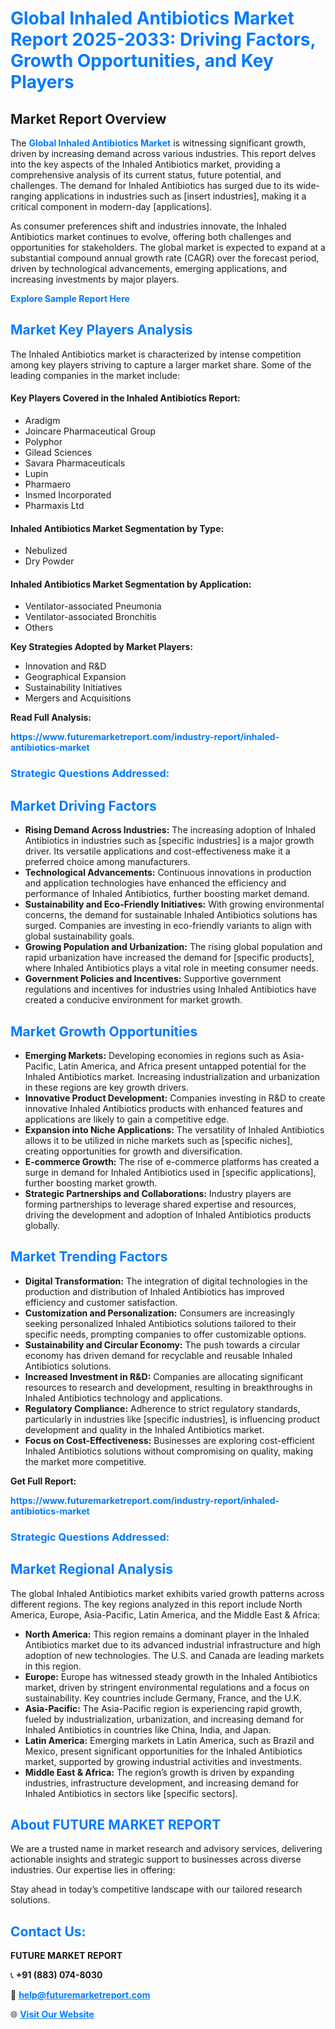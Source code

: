 <h1 style="color: #007BFF;">Global Inhaled Antibiotics Market Report 2025-2033: Driving Factors, Growth Opportunities, and Key Players</h1>

<section id="overview">
<h2>Market Report Overview</h2>
<p>The <a href="https://www.futuremarketreport.com/industry-report/inhaled-antibiotics-market" style="color: #007BFF; text-decoration: none;"><strong>Global Inhaled Antibiotics Market</strong></a> is witnessing significant growth, driven by increasing demand across various industries. This report delves into the key aspects of the Inhaled Antibiotics market, providing a comprehensive analysis of its current status, future potential, and challenges. The demand for Inhaled Antibiotics has surged due to its wide-ranging applications in industries such as [insert industries], making it a critical component in modern-day [applications].</p>
<p>As consumer preferences shift and industries innovate, the Inhaled Antibiotics market continues to evolve, offering both challenges and opportunities for stakeholders. The global market is expected to expand at a substantial compound annual growth rate (CAGR) over the forecast period, driven by technological advancements, emerging applications, and increasing investments by major players.</p>
</section>

<section id="overview">
<p><a href="https://www.futuremarketreport.com/request-sample/reportId=77974" style="color: #007BFF; text-decoration: none;"><strong>Explore Sample Report Here</strong></a></p>
</section>

<section id="key-players">
<h2 style="color: #007BFF;">Market Key Players Analysis</h2>
<p>The Inhaled Antibiotics market is characterized by intense competition among key players striving to capture a larger market share. Some of the leading companies in the market include:</p>
<h4>Key Players Covered in the Inhaled Antibiotics Report:</h4>
<ul><li>Aradigm</li><li>Joincare Pharmaceutical Group</li><li>Polyphor</li><li>Gilead Sciences</li><li>Savara Pharmaceuticals</li><li>Lupin</li><li>Pharmaero</li><li>Insmed Incorporated</li><li>Pharmaxis Ltd</li></ul>
<h4>Inhaled Antibiotics Market Segmentation by Type:</h4>
<ul><li>Nebulized</li><li>Dry Powder</li></ul>

<h4>Inhaled Antibiotics Market Segmentation by Application:</h4>
<ul><li>Ventilator-associated Pneumonia</li><li>Ventilator-associated Bronchitis</li><li>Others</li></ul>
<p><strong>Key Strategies Adopted by Market Players:</strong></p>
<ul>
<li>Innovation and R&D</li>
<li>Geographical Expansion</li>
<li>Sustainability Initiatives</li>
<li>Mergers and Acquisitions</li>
</ul>
</section>

<section>
<p><strong>Read Full Analysis: </strong></p><a href="https://www.futuremarketreport.com/industry-report/inhaled-antibiotics-market" style="color: #007BFF; text-decoration: none;"><strong>https://www.futuremarketreport.com/industry-report/inhaled-antibiotics-market</strong></a>
<h3 style="color: #007BFF;">Strategic Questions Addressed:</h3>
</section>

<section id="driving-factors">
<h2 style="color: #007BFF;">Market Driving Factors</h2>
<ul>
<li><strong>Rising Demand Across Industries:</strong> The increasing adoption of Inhaled Antibiotics in industries such as [specific industries] is a major growth driver. Its versatile applications and cost-effectiveness make it a preferred choice among manufacturers.</li>
<li><strong>Technological Advancements:</strong> Continuous innovations in production and application technologies have enhanced the efficiency and performance of Inhaled Antibiotics, further boosting market demand.</li>
<li><strong>Sustainability and Eco-Friendly Initiatives:</strong> With growing environmental concerns, the demand for sustainable Inhaled Antibiotics solutions has surged. Companies are investing in eco-friendly variants to align with global sustainability goals.</li>
<li><strong>Growing Population and Urbanization:</strong> The rising global population and rapid urbanization have increased the demand for [specific products], where Inhaled Antibiotics plays a vital role in meeting consumer needs.</li>
<li><strong>Government Policies and Incentives:</strong> Supportive government regulations and incentives for industries using Inhaled Antibiotics have created a conducive environment for market growth.</li>
</ul>
</section>

<section id="growth-opportunities">
<h2 style="color: #007BFF;">Market Growth Opportunities</h2>
<ul>
<li><strong>Emerging Markets:</strong> Developing economies in regions such as Asia-Pacific, Latin America, and Africa present untapped potential for the Inhaled Antibiotics market. Increasing industrialization and urbanization in these regions are key growth drivers.</li>
<li><strong>Innovative Product Development:</strong> Companies investing in R&D to create innovative Inhaled Antibiotics products with enhanced features and applications are likely to gain a competitive edge.</li>
<li><strong>Expansion into Niche Applications:</strong> The versatility of Inhaled Antibiotics allows it to be utilized in niche markets such as [specific niches], creating opportunities for growth and diversification.</li>
<li><strong>E-commerce Growth:</strong> The rise of e-commerce platforms has created a surge in demand for Inhaled Antibiotics used in [specific applications], further boosting market growth.</li>
<li><strong>Strategic Partnerships and Collaborations:</strong> Industry players are forming partnerships to leverage shared expertise and resources, driving the development and adoption of Inhaled Antibiotics products globally.</li>
</ul>
</section>

<section id="trending-factors">
<h2 style="color: #007BFF;">Market Trending Factors</h2>
<ul>
<li><strong>Digital Transformation:</strong> The integration of digital technologies in the production and distribution of Inhaled Antibiotics has improved efficiency and customer satisfaction.</li>
<li><strong>Customization and Personalization:</strong> Consumers are increasingly seeking personalized Inhaled Antibiotics solutions tailored to their specific needs, prompting companies to offer customizable options.</li>
<li><strong>Sustainability and Circular Economy:</strong> The push towards a circular economy has driven demand for recyclable and reusable Inhaled Antibiotics solutions.</li>
<li><strong>Increased Investment in R&D:</strong> Companies are allocating significant resources to research and development, resulting in breakthroughs in Inhaled Antibiotics technology and applications.</li>
<li><strong>Regulatory Compliance:</strong> Adherence to strict regulatory standards, particularly in industries like [specific industries], is influencing product development and quality in the Inhaled Antibiotics market.</li>
<li><strong>Focus on Cost-Effectiveness:</strong> Businesses are exploring cost-efficient Inhaled Antibiotics solutions without compromising on quality, making the market more competitive.</li>
</ul>
</section>

<section>
<p><strong>Get Full Report: </strong></p><a href="https://www.futuremarketreport.com/industry-report/inhaled-antibiotics-market" style="color: #007BFF; text-decoration: none;"><strong>https://www.futuremarketreport.com/industry-report/inhaled-antibiotics-market</strong></a>
<h3 style="color: #007BFF;">Strategic Questions Addressed:</h3>
</section>


<section id="regional-analysis">
<h2 style="color: #007BFF;">Market Regional Analysis</h2>
<p>The global Inhaled Antibiotics market exhibits varied growth patterns across different regions. The key regions analyzed in this report include North America, Europe, Asia-Pacific, Latin America, and the Middle East & Africa:</p>
<ul>
<li><strong>North America:</strong> This region remains a dominant player in the Inhaled Antibiotics market due to its advanced industrial infrastructure and high adoption of new technologies. The U.S. and Canada are leading markets in this region.</li>
<li><strong>Europe:</strong> Europe has witnessed steady growth in the Inhaled Antibiotics market, driven by stringent environmental regulations and a focus on sustainability. Key countries include Germany, France, and the U.K.</li>
<li><strong>Asia-Pacific:</strong> The Asia-Pacific region is experiencing rapid growth, fueled by industrialization, urbanization, and increasing demand for Inhaled Antibiotics in countries like China, India, and Japan.</li>
<li><strong>Latin America:</strong> Emerging markets in Latin America, such as Brazil and Mexico, present significant opportunities for the Inhaled Antibiotics market, supported by growing industrial activities and investments.</li>
<li><strong>Middle East & Africa:</strong> The region’s growth is driven by expanding industries, infrastructure development, and increasing demand for Inhaled Antibiotics in sectors like [specific sectors].</li>
</ul>
</section>

<footer>
<h2 style="color: #007BFF;">About FUTURE MARKET REPORT</h2>
<p>We are a trusted name in market research and advisory services, delivering actionable insights and strategic support to businesses across diverse industries. Our expertise lies in offering:</p>

<p>Stay ahead in today’s competitive landscape with our tailored research solutions.</p>

<h2 style="color: #007BFF;">Contact Us:</h2>
<p><strong>FUTURE MARKET REPORT</strong></p>
<p>📞 <strong>+91 (883) 074-8030</strong></p>
<p>📧 <strong><a href="mailto:help@futuremarketreport.com" style="color: #007BFF;">help@futuremarketreport.com</a></strong></p>
<p>🌐 <strong><a href="https://www.futuremarketreport.com/" style="color: #007BFF;">Visit Our Website</a></strong></p>
</footer>